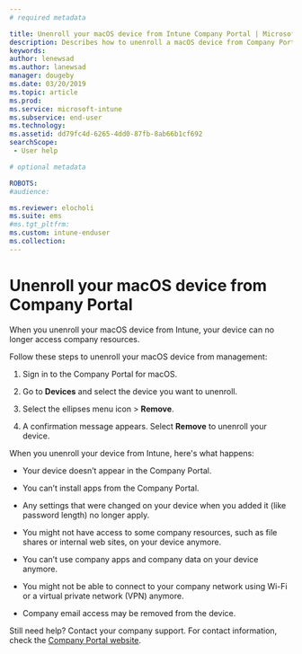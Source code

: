 ```yaml
---
# required metadata

title: Unenroll your macOS device from Intune Company Portal | Microsoft Docs
description: Describes how to unenroll a macOS device from Company Portal
keywords:
author: lenewsad
ms.author: lanewsad
manager: dougeby
ms.date: 03/20/2019
ms.topic: article
ms.prod:
ms.service: microsoft-intune
ms.subservice: end-user
ms.technology:
ms.assetid: dd79fc4d-6265-4dd0-87fb-8ab66b1cf692
searchScope:
 - User help

# optional metadata

ROBOTS:   
#audience:

ms.reviewer: elocholi
ms.suite: ems
#ms.tgt_pltfrm:
ms.custom: intune-enduser
ms.collection: 
---
```



# Unenroll your macOS device from Company Portal

When you unenroll your macOS device from Intune, your device can no longer access company resources.

Follow these steps to unenroll your macOS device from management:

1. Sign in to the Company Portal for macOS.
2. Go to **Devices** and select the device you want to unenroll.

3. Select the ellipses menu icon > **Remove**.
4. A confirmation message appears. Select **Remove** to unenroll your device. 

When you unenroll your device from Intune, here's what happens:

- Your device doesn’t appear in the Company Portal.

- You can’t install apps from the Company Portal.

- Any settings that were changed on your device when you added it (like password length) no longer apply.

- You might not have access to some company resources, such as file shares or internal web sites, on your device anymore.

- You can’t use company apps and company data on your device anymore.

- You might not be able to connect to your company network using Wi-Fi or a virtual private network (VPN) anymore.

- Company email access may be removed from the device.

Still need help? Contact your company support. For contact information, check the [Company Portal website](https://go.microsoft.com/fwlink/?linkid=2010980).
